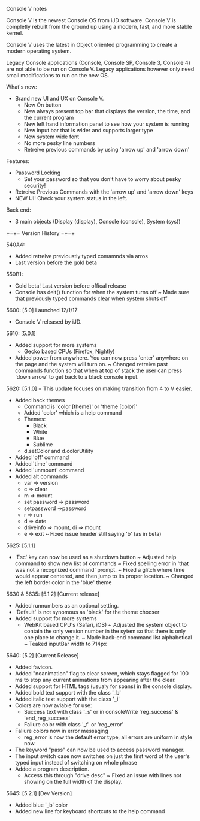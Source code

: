 Console V notes

Console V is the newest Console OS from iJD software. Console V is completly 
rebuilt from the ground up using a modern, fast, and more stable kernel. 

Console V uses the latest in Object oriented programming to create a modern 
operating system. 

Legacy Console applications (Console, Console SP, Console 3, Console 4) are
not able to be run on Console V. Legacy applications however only need small 
modifications to run on the new OS. 

What's new:
+ Brand new UI and UX on Console V.
	+ New On button
	+ New always present top bar that displays the version, the time, and the current program 
	+ New left hand information panel to see how your system is running
	+ New input bar that is wider and supports larger type
	+ New system wide font
	+ No more pesky line numbers
	+ Retreive previous commands by using 'arrow up' and 'arrow down'

Features:
+ Password Locking
	+ Set your password so that you don't have to worry about pesky security!
+ Retreive Previous Commands with the 'arrow up' and 'arrow down' keys
+ NEW UI! Check your system status in the left.

Back end:
+ 3 main objects (Display (display), Console (console), System (sys))

+=+= Version History =+=+

540A4:
 + Added retreive previoustly typed comamnds via arros
 + Last version before the gold beta

550B1:
 + Gold beta! Last version before offical release
 + Console has deit() function for when the system turns off
 ~ Made sure that previously typed commands clear when system shuts off

5600: [5.0] Launched 12/1/17
 + Console V released by iJD.


5610: [5.0.1]
 + Added support for more systems
 	- Gecko based CPUs (Firefox, Nightly)
 + Added power from anywhere. You can now press 'enter' anywhere on 
 	the page and the system will turn on.
 ~ Changed retreive past commands function so that when at top of stack
 	the user can press 'down arrow' to get back to a black console input.

5620: [5.1.0]
 = This update focuses on making transition from 4 to V easier.
 + Added back themes
 	+ Command is 'color [theme]' or 'theme [color]'
 	+ Added 'color' which is a help command
 	+ Themes:
 		+ Black
 		+ White
 		+ Blue
 		+ Sublime
 	+ d.setColor and d.colorUtility
 + Added 'off' command
 + Added 'time' command
 + Added 'unmount' command
 + Added alt commands
 	+ var => version
 	+ c => clear
 	+ m => mount
 	+ set password => password
 	+ setpassword =>password
 	+ r => run
 	+ d => date
 	+ driveinfo => mount, di => mount
 	+ e => exit
 ~ Fixed issue header still saying 'b' (as in beta)

5625: [5.1.1]
 + 'Esc' key can now be used as a shutdown button
 ~ Adjusted help command to show new list of commands
 ~ Fixed spelling error in 'that was not a recognized command' prompt.
 ~ Fixed a glitch where time would appear centered,  and then jump to its proper 
 	location.
 ~ Changed the left border color in the 'blue' theme

5630 & 5635: [5.1.2] [Current release]
 + Added runnumbers as an optional setting.
 + 'Default' is not synomous as 'black' for the theme chooser
 + Added support for more systems
 	- WebKit based CPU's (Safari, iOS)
 ~ Adjusted the system object to contain the only version number in the sytem
 	so that there is only one place to change it.
 ~ Made back-end command list alphabetical
 ~ Teaked inputBar width to 714px

5640: [5.2] [Current Release]
 + Added favicon.
 + Added "noanimation" flag to clear screen, which stays flagged for 100 ms
 	to stop any current animations from appearing after the clear.
 + Added support for HTML tags (usualy for spans) in the console display.
 + Added bold text support with the class '\_b'
 + Added italic text support with the class '\_i'
 + Colors are now aviable for use:
 	+ Success text with class '\_s' or in consoleWrite 'reg_success' &
 		'end_reg_success'
 	+ Faliure color with class '\_f' or 'reg_error'
 + Faliure colors now in error messaging
 	+ reg_error is now the default error type, all errors are uniform 
 		in style now.
 + The keyword "pass" can now be used to access password manager.
 + The input switch case now switches on just the first word of the user's
 	typed input instead of switching on whole phrase
 + Added a program description.
 	+ Access this through "drive desc"
 ~ Fixed an issue with lines not showing on the full width of the display.

5645: [5.2.1] [Dev Version]
 + Added blue '\_b' color
 + Added new line for keyboard shortcuts to the help command